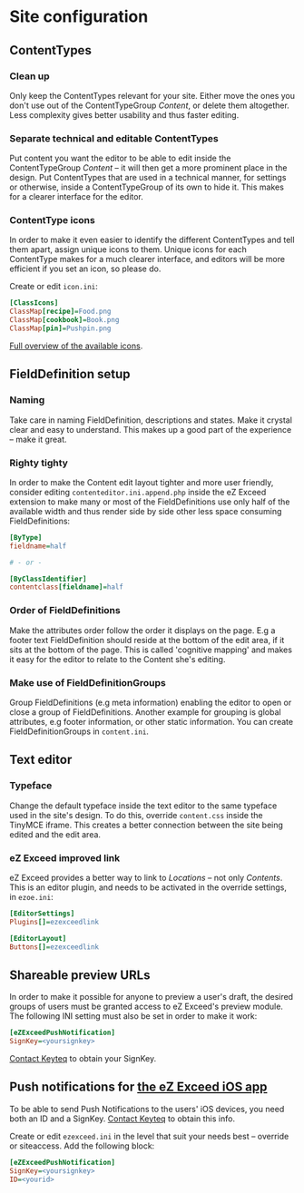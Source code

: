 Site configuration
==================

## <a name="site-configuration-content-types" href="#site-configuration-content-types"></a> ContentTypes

### Clean up

Only keep the ContentTypes relevant for your site. Either move the ones you don't use out of the ContentTypeGroup *Content*, or delete them altogether. Less complexity gives better usability and thus faster editing.

### Separate technical and editable ContentTypes

Put content you want the editor to be able to edit inside the ContentTypeGroup *Content* – it will then get a more prominent place in the design. Put ContentTypes that are used in a technical manner, for settings or otherwise, inside a ContentTypeGroup of its own to hide it. This makes for a clearer interface for the editor.

### ContentType icons

In order to make it even easier to identify the different ContentTypes and tell them apart, assign unique icons to them. Unique icons for each ContentType makes for a much clearer interface, and editors will be more efficient if you set an icon, so please do.

Create or edit `icon.ini`:

```ini
[ClassIcons]
ClassMap[recipe]=Food.png
ClassMap[cookbook]=Book.png
ClassMap[pin]=Pushpin.png
```

[Full overview of the available icons](03/01-icons-available.md).

## <a name="site-configuration-field-definition-setup" href="#site-configuration-field-definition-setup"></a> FieldDefinition setup

### Naming

Take care in naming FieldDefinition, descriptions and states. Make it crystal clear and easy to understand. This makes up a good part of the experience – make it great.

### Righty tighty

In order to make the Content edit layout tighter and more user friendly, consider editing `contenteditor.ini.append.php` inside the eZ Exceed extension to make many or most of the FieldDefinitions use only half of the available width and thus render side by side other less space consuming FieldDefinitions:

```ini
[ByType]
fieldname=half

# - or -

[ByClassIdentifier]
contentclass[fieldname]=half
```

### Order of FieldDefinitions

Make the attributes order follow the order it displays on the page. E.g a footer text FieldDefinition should reside at the bottom of the edit area, if it sits at the bottom of the page. This is called 'cognitive mapping' and makes it easy for the editor to relate to the Content she's editing.

### Make use of FieldDefinitionGroups

Group FieldDefinitions (e.g meta information) enabling the editor to open or close a group of FieldDefinitions. Another example for grouping is global attributes, e.g footer information, or other static information. You can create FieldDefinitionGroups in `content.ini`.

## <a name="site-configuration-text-editor" href="#site-configuration-text-editor"></a> Text editor

### Typeface

Change the default typeface inside the text editor to the same typeface used in the site's design. To do this, override `content.css` inside the TinyMCE iframe. This creates a better connection between the site being edited and the edit area.

### eZ Exceed improved link

eZ Exceed provides a better way to link to *Locations* – not only *Contents*. This is an editor plugin, and needs to be activated in the override settings, in `ezoe.ini`:

```ini
[EditorSettings]
Plugins[]=ezexceedlink

[EditorLayout]
Buttons[]=ezexceedlink
```

## <a name="site-configuration-preview-url" href="#site-configuration-preview-url"></a> Shareable preview URLs
In order to make it possible for anyone to preview a user's draft, the desired groups of users must be granted access to eZ Exceed's preview module. The following INI setting must also be set in order to make it work:

```ini
[eZExceedPushNotification]
SignKey=<yoursignkey>
```

[Contact Keyteq](mailto:support@keyteq.no "Send email to support@keyteq.no") to obtain your SignKey.

## <a name="site-configuration-push-notifications" href="#site-configuration-push-notifications"></a> Push notifications for [the eZ Exceed iOS app](https://itunes.apple.com/app/id567405821 "Exceed at iTunes App Store")

To be able to send Push Notifications to the users' iOS devices, you need both an ID and a SignKey. [Contact Keyteq](mailto:support@keyteq.no "Send email to support@keyteq.no") to obtain this info.

Create or edit `ezexceed.ini` in the level that suit your needs best – override or siteaccess. Add the following block:

```ini
[eZExceedPushNotification]
SignKey=<yoursignkey>
ID=<yourid>
```
